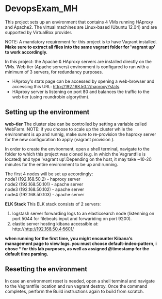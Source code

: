# DevopsExam_MH
This project sets up an environment that contains 4 VMs running HAproxy and Apache2. 
The virtual machines are Linux-based (Ubuntu 12.04) and are supported by VirtualBox provider. 

NOTE: A mandatory requirement for this project is to have Vagrant installed. **Make sure to extract all files into the same vagrant folder for 'vagrant up' to work accordingly.** 

In this project: the Apache & HAproxy servers are installed directly on the VMs. 
Web tier (Apache servers) environment is configured to run with a minimum of 3 servers, for redundancy purposes. 

* HAproxy's stats page can be accessed by opening a web-browser and accessing this URL: http://192.168.50.2/haproxy?stats
* HAproxy server is listening on port 80 and balances the traffic to the web tier (using roundrobin algorythm). 


## Setting up the environment
**web-tier**
The cluster size can be controlled by setting a variable called WebFarm. 
NOTE: if you choose to scale up the cluster while the environment is up and runnig, make sure to re-provision the haproxy server for the new configuration to apply (vagrant provision <apacheservername>). 

In order to create the environment, open a shell terminal, navigate to the folder to which this project was cloned (e.g. in which the Vagrantfile is located) and type 'vagrant up'.Depending on the host, it may take ~10-20 minutes for the entire environment to be up and running.

The first 4 nodes will be set up accordingly:  
node1 (192.168.50.2) - haproxy server  
node2 (192.168.50.101) - apache server  
node3 (192.168.50.102) - apache server  
node4 (192.168.50.103) - apache server  

**ELK Stack**
This ELK stack consists of 2 servers:
1. logstash server forwarding logs to an elasticsearch node (listenning on port 5044 for filebeats input and forwariding on port 9200). 
2. elastic server hosting kibana accessible at: http://http://192.168.50.4:5601/

**when running for the first time, you might encounter Kibana's management page to view logs. 
you must choose default-index-pattern, i chose * for this lab purposes, as well as assigned @timestamp for the default time parsing.**

## Resetting the environment
In case an environment reset is needed, open a shell terminal and navigate to the Vagrantfile location and run vagrant destroy.
Once the command completes, perform the Build instructions again to build from scratch.

